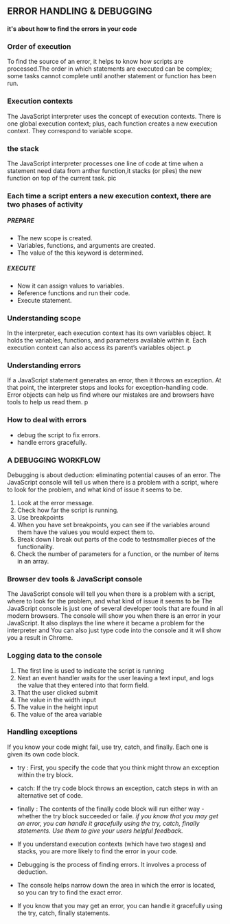 ## ERROR HANDLING & DEBUGGING

#### it's about how to find the errors in your code

### Order of execution

To find the source of an error, it helps to know how scripts are processed.The order in which statements are executed can be complex; some tasks cannot complete until another statement or function has been run.

### Execution contexts

The JavaScript interpreter uses the concept of execution contexts. There is one global execution context; plus, each function creates a new execution context. They correspond to variable scope.

### the stack
The JavaScript interpreter processes one line of code at time when a statement need data from anther function,it stacks (or piles) the new function on top of the current task.
pic

### Each time a script enters a new execution context, there are two phases of activity

##### PREPARE
* The new scope is created.
* Variables, functions, and arguments are created.
* The value of the this keyword is determined.

##### EXECUTE
* Now it can assign values to variables.
* Reference functions and run their code.
* Execute statement.

### Understanding scope
In the interpreter,  each execution context has its own variables object. It holds the variables, functions,  and parameters available within it. Each execution context can also access its parent’s variables object.
p

### Understanding errors

If a JavaScript statement generates an error, then it throws an exception. At that point, the interpreter stops and looks for exception-handling code.
Error objects
can help us find where our mistakes are and browsers have tools to help us read them.
p

### How to deal with errors

* debug the script to fix errors.
* handle errors gracefully.

### A DEBUGGING WORKFLOW

Debugging is about deduction: eliminating potential causes of an error.
The JavaScript console will tell us when there is a problem with a script, where to look for the problem, and what kind of issue it seems to be.

1. Look at the error message.
2. Check how far the script is running.
3. Use breakpoints
4. When you have set breakpoints, you can see if the variables around them have the values you would expect them to.
5. Break down I break out parts of the code to testnsmaller pieces of the functionality.
6. Check the number of parameters for a function, or the number of items in an array.

### Browser dev tools & JavaScript console

The JavaScript console will tell you when there is a problem with a script, where to look for the problem, and what kind of issue it seems to be
The JavaScript console is just one of several developer tools that are found in all modern browsers.
The console will show you when there is an error in your JavaScript. It also displays the line where it became a problem for the interpreter and You can also just type code into the console and it will show you a result in Chrome.

### Logging data to the console

1. The first line is used to indicate the script is running
2. Next an event handler waits for the user leaving a text input, and logs the value that they entered into that form field.
3. That the user clicked submit
4. The value in the width input
5. The value in the height input
6. The value of the area variable

### Handling exceptions

If you know your code might fail, use try, catch, and finally. Each one is given its own code block.

* try : First, you specify the code that you think might throw an exception within the try block.
* catch: If the try code block throws an exception, catch steps in with an alternative set of code.
* finally : The contents of the finally code block will run either way - whether the try block succeeded or faile.
*if you know that you may get an error, you can handle it gracefully using the try, catch, finally statements. Use them to give your users helpful feedback.*

* If you understand execution contexts (which have two  stages) and stacks, you are more likely to find the error  in your code.
* Debugging is the process of finding errors. It involves a  process of deduction.
* The console helps narrow down the area in which the error is located, so you can try to find the exact error.
* If you know that you may get an error, you can handle it gracefully using the try, catch, finally statements.